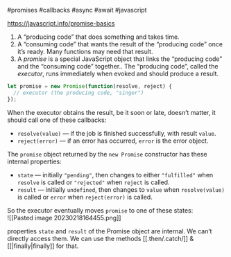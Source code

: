 #promises #callbacks #async #await #javascript 

https://javascript.info/promise-basics  

1.  A “producing code” that does something and takes time.
2.  A “consuming code” that wants the result of the “producing code” once it’s ready. Many functions may need that result. 
3.  A _promise_ is a special JavaScript object that links the “producing code” and the “consuming code” together.. The “producing code”,  called the _executor_, runs immediately when evoked and should produce a result. 
```javascript
let promise = new Promise(function(resolve, reject) {
  // executor (the producing code, "singer")
});
```  

When the executor obtains the result, be it soon or late, doesn’t matter, it should call one of these callbacks:
-   `resolve(value)` — if the job is finished successfully, with result `value`.
-   `reject(error)` — if an error has occurred, `error` is the error object.

The `promise` object returned by the `new Promise` constructor has these internal properties:
-   `state` — initially `"pending"`, then changes to either `"fulfilled"` when `resolve` is called or `"rejected"` when `reject` is called.
-   `result` — initially `undefined`, then changes to `value` when `resolve(value)` is called or `error` when `reject(error)` is called.

So the executor eventually moves `promise` to one of these states:  
![[Pasted image 20230218164455.png]]

properties `state` and `result` of the Promise object are internal. We can’t directly access them. We can use the methods [[.then/.catch/]] & [[|finally|finally]] for that.